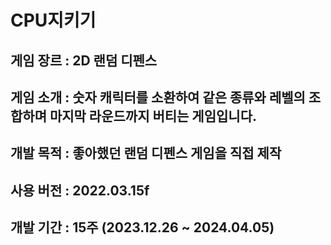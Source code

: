 # CPU지키기
## 게임 장르 : 2D 랜덤 디펜스
## 게임 소개 : 숫자 캐릭터를 소환하여 같은 종류와 레벨의 조합하며 마지막 라운드까지 버티는 게임입니다.
## 개발 목적 : 좋아했던 랜덤 디펜스 게임을 직접 제작
## 사용 버전 : 2022.03.15f
## 개발 기간 : 15주 (2023.12.26 ~ 2024.04.05)
